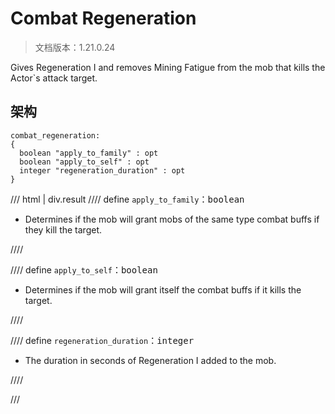 # Combat Regeneration

> 文档版本：1.21.0.24

Gives Regeneration I and removes Mining Fatigue from the mob that kills the Actor`s attack target.

## 架构

```mcschema
combat_regeneration:
{
  boolean "apply_to_family" : opt
  boolean "apply_to_self" : opt
  integer "regeneration_duration" : opt
}

```

/// html | div.result
//// define
`apply_to_family`：<samp>boolean</samp>

- Determines if the mob will grant mobs of the same type combat buffs if they kill the target.


////


//// define
`apply_to_self`：<samp>boolean</samp>

- Determines if the mob will grant itself the combat buffs if it kills the target.


////


//// define
`regeneration_duration`：<samp>integer</samp>

- The duration in seconds of Regeneration I added to the mob.


////


///

